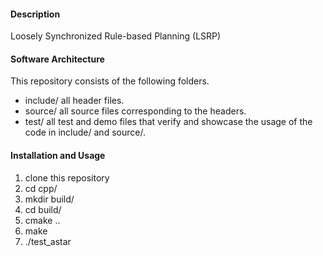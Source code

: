 
#### Description
Loosely Synchronized Rule-based Planning (LSRP)

#### Software Architecture
This repository consists of the following folders.
- include/ all header files.
- source/ all source files corresponding to the headers.
- test/ all test and demo files that verify and showcase the usage of the code in include/ and source/.

#### Installation and Usage

1.  clone this repository
2.  cd cpp/
3.  mkdir build/
4.  cd build/
5.  cmake ..
6.  make
7.  ./test_astar
